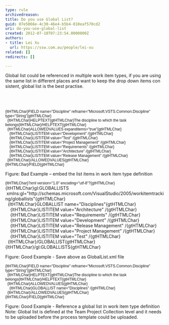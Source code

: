 ```yaml
---
type: rule
archivedreason: 
title: Do you use Global List?
guid: 07e5066e-4c30-46e4-b5b4-010eaf570cd2
uri: do-you-use-global-list
created: 2012-07-18T07:23:54.0000000Z
authors:
- title: Lei Xu
  url: https://ssw.com.au/people/lei-xu
related: []
redirects: []

---
```



<p class="MsoListParagraph">​<a name="OLE_LINK16"></a><a name="OLE_LINK15"></a>Global list could be referenced in multiple work item types, if you
are using the same list in different places and want to keep the drop down
items con​sistent, global list is the best practise.&#160;</p>
<br><excerpt class='endintro'></excerpt><br>
<p class="MsoNormal ssw-rteStyle-CodeArea">​​​<span style="font-size&#58;9pt;font-family&#58;arial, sans-serif;">​​{ltHTMLChar}FIELD
name=&quot;Discipline&quot;
refname=&quot;Microsoft.VSTS.Common.Discipline&quot;
type=&quot;String&quot;{gtHTMLChar}<br><font face="Verdana, sans-serif">&#160;&#160;</font>{ltHTMLChar}HELPTEXT{gtHTMLChar}The discipline to which the task belongs{ltHTMLChar}/HELPTEXT{gtHTMLChar}<br>&#160; {ltHTMLChar}ALLOWEDVALUES expanditems=&quot;true&quot;{gtHTMLChar}<br>&#160; &#160; {ltHTMLChar}LISTITEM value=&quot;Development&quot; /{gtHTMLChar}<br>&#160; &#160; {ltHTMLChar}LISTITEM value=&quot;Test&quot; /{gtHTMLChar}<br>&#160; &#160; {ltHTMLChar}LISTITEM value=&quot;Project Management&quot; /{gtHTMLChar}<br>&#160; &#160; {ltHTMLChar}LISTITEM value=&quot;Requirements&quot; /{gtHTMLChar}<br>&#160; &#160; {ltHTMLChar}LISTITEM value=&quot;Architecture&quot; /{gtHTMLChar}<br>&#160; &#160; {ltHTMLChar}LISTITEM value=&quot;Release Management&quot; /{gtHTMLChar}<br>&#160;&#160;{ltHTMLChar}/ALLOWEDVALUES{gtHTMLChar}<br>{ltHTMLChar}/FIELD{gtHTMLChar}</span></p>
<span class="ssw-rteStyle-FigureBad">​​Figure&#58; Bad Example – embed the list items in
work item type definition<br></span>

<p class="MsoNormal ssw-rteStyle-CodeArea"><span style="font-size&#58;9pt;font-family&#58;verdana, sans-serif;">{ltHTMLChar}?xml
version=&quot;1.0&quot; encoding=&quot;utf-8&quot;?{gtHTMLChar}<br></span><span>{ltHTMLChar}gl&#58;GLOBALLISTS &#160;xmlns&#58;gl=&quot;http&#58;//schemas.microsoft.com/VisualStudio/2005/workitemtracking/globallists&quot;{gtHTMLChar}</span><br><span>&#160;<span class="ssw-rteStyle-Highlight"> {ltHTMLChar}GLOBALLIST name=&quot;Disciplines&quot;{gtHTMLChar}</span></span><br><span>&#160; &#160; {ltHTMLChar}LISTITEM value=&quot;Architecture&quot; /{gtHTMLChar}</span><br><span>&#160; &#160; {ltHTMLChar}LISTITEM value=&quot;Requirements&quot; /{gtHTMLChar}</span><br><span>&#160; &#160; {ltHTMLChar}LISTITEM value=&quot;Development&quot; /{gtHTMLChar}</span><br><span>&#160; &#160; {ltHTMLChar}LISTITEM value=&quot;Release Management&quot; /{gtHTMLChar}</span><br><span>&#160; &#160;&#160;{ltHTMLChar}LISTITEM value=&quot;Project Management&quot; /{gtHTMLChar}</span><br><span>&#160; &#160; {ltHTMLChar}LISTITEM value=&quot;Test&quot; /{gtHTMLChar}</span><br><span>&#160; {ltHTMLChar}/GLOBALLIST{gtHTMLChar}</span><br><span>{ltHTMLChar}/gl&#58;GLOBALLISTS{gtHTMLChar}​</span></p>
<span class="ssw-rteStyle-FigureGood">Figure&#58; Good Example - Save above as
GlobalList.xml file​<span style="font-family&#58;verdana, sans-serif;font-size&#58;9pt;">&#160;</span></span>

<p class="MsoNormal ssw-rteStyle-CodeArea"><span style="font-size&#58;9pt;font-family&#58;verdana, sans-serif;">{ltHTMLChar}FIELD
name=&quot;Discipline&quot;
refname=&quot;Microsoft.VSTS.Common.Discipline&quot;
type=&quot;String&quot;{gtHTMLChar}<br></span><span style="font-family&#58;verdana, sans-serif;font-size&#58;9pt;">&#160; {ltHTMLChar}HELPTEXT{gtHTMLChar}The discipline to which the task belongs{ltHTMLChar}/HELPTEXT{gtHTMLChar}<br></span><span style="font-family&#58;verdana, sans-serif;font-size&#58;9pt;">&#160; {ltHTMLChar}ALLOWEDVALUES{gtHTMLChar}<br></span><span style="font-family&#58;verdana, sans-serif;font-size&#58;9pt;">&#160; &#160;<span class="ssw-rteStyle-Highlight"> {ltHTMLChar}GLOBALLIST name=&quot;Disciplines&quot; /{gtHTMLChar}</span><br></span><span style="font-family&#58;verdana, sans-serif;font-size&#58;9pt;">&#160; {ltHTMLChar}/ALLOWEDVALUES{gtHTMLChar}<br></span><span style="font-family&#58;verdana, sans-serif;font-size&#58;9pt;">{ltHTMLChar}/FI</span><span style="font-family&#58;verdana, sans-serif;font-size&#58;9pt;">ELD{gtHTMLChar}​​</span></p>
<span class="ssw-rteStyle-FigureGood">Figure&#58; Good Example - Reference a global list
in&#160;work item type&#160;definition</span><span class="ssw-rteStyle-Tip">​​Note&#58;&#160;Global list is defined at the Team Project Collection level and it needs to be uploaded before the process template could be&#160;uploaded.&#160;​
</span>​​​​​​​​


